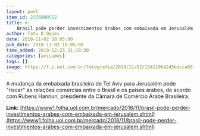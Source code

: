 ```yaml
---
layout: post
item_id: 2376800552
title: >-
    Brasil pode perder investimentos árabes com embaixada em Jerusalém
author: Tatu D'Oquei
date: 2018-11-02 18:05:00
pub_date: 2018-11-02 18:05:00
time_added: 2019-12-23 21:19:30
categories: [avisamos]
tags: []
image: https://f.i.uol.com.br/fotografia/2018/11/02/15411964245bdcca887dff8_1541196424_3x2_rt.jpg
---
```


A mudança da embaixada brasileira de Tel Aviv para Jerusalém pode "riscar" as relações comercias entre o Brasil e os países árabes, de acordo com Rubens Hannun, presidente da Câmara de Comércio Árabe Brasileira.

**Link:** [https://www1.folha.uol.com.br/mercado/2018/11/brasil-pode-perder-investimentos-arabes-com-embaixada-em-jerusalem.shtml](https://www1.folha.uol.com.br/mercado/2018/11/brasil-pode-perder-investimentos-arabes-com-embaixada-em-jerusalem.shtml)

